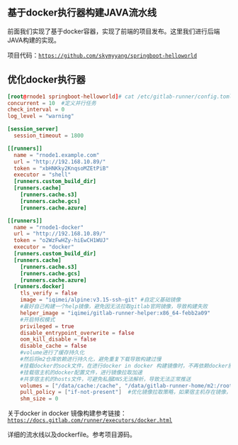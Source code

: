 ## 基于docker执行器构建JAVA流水线

前面我们实现了基于docker容器，实现了前端的项目发布。这里我们进行后端JAVA构建的实现。



项目代码：[`https://github.com/skymyyang/springboot-helloworld`](https://github.com/skymyyang/springboot-helloworld)



## 优化docker执行器



```toml
[root@rnode1 springboot-helloworld]# cat /etc/gitlab-runner/config.toml 
concurrent = 10  #定义并行任务
check_interval = 0
log_level = "warning"

[session_server]
  session_timeout = 1800

[[runners]]
  name = "rnode1.example.com"
  url = "http://192.168.10.89/"
  token = "xbHNKky2KnqsoMZEtPiB"
  executor = "shell"
  [runners.custom_build_dir]
  [runners.cache]
    [runners.cache.s3]
    [runners.cache.gcs]
    [runners.cache.azure]

[[runners]]
  name = "rnode1-docker"
  url = "http://192.168.10.89/"
  token = "o2WzFwHZy-hiEwCH1WUJ"
  executor = "docker"
  [runners.custom_build_dir]
  [runners.cache]
    [runners.cache.s3]
    [runners.cache.gcs]
    [runners.cache.azure]
  [runners.docker]
    tls_verify = false
    image = "iqimei/alpine:v3.15-ssh-git" #自定义基础镜像
    #最好自己构建一个help镜像，避免因无法拉取gitlab官网镜像，导致构建失败
    helper_image = "iqimei/gitlab-runner-helper:x86_64-febb2a09"
    #开启特权模式
    privileged = true
    disable_entrypoint_overwrite = false
    oom_kill_disable = false
    disable_cache = false
    #volume进行了缓存持久化
    #然后将m2仓库依赖进行持久化，避免重复下载导致构建过慢
    #挂载docker的sock文件，在进行docker in docker 构建镜像时，不再依赖docker服务
    #挂载宿主机的docker配置文件，进行镜像拉取加速
    #共享宿主机的hosts文件，可避免私服DNS无法解析，导致无法正常推送
    volumes = ["/data/cache:/cache", "/data/gitlab-runner-home/m2:/root/.m2", "/var/run/docker.sock:/var/run/docker.sock:ro", "/etc/docker/daemon.json:/etc/docker/daemon.json:ro","/etc/hosts:/etc/hosts:ro"]
    pull_policy = ["if-not-present"]  #优化镜像拉取策略，如果宿主机存在镜像，则不再进行拉取
    shm_size = 0
```



关于docker in docker 镜像构建参考链接：[`https://docs.gitlab.com/runner/executors/docker.html`](https://docs.gitlab.com/runner/executors/docker.html)



详细的流水线以及dockerfile。参考项目源码。

